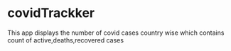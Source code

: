 # covidTrackker
This app displays the number of covid cases country wise which contains count of active,deaths,recovered cases
